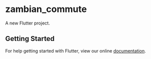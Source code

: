 # zambian_commute

A new Flutter project.

## Getting Started

For help getting started with Flutter, view our online
[documentation](https://flutter.io/).
